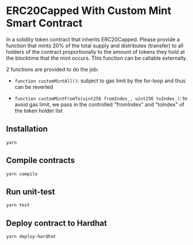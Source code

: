 # ERC20Capped With Custom Mint Smart Contract

In a solidity token contract that inherits ERC20Capped.
Please provide a function that mints 20% of the total supply
and distributes (transfer) to all holders of the contract proportionally
to the amount of tokens they hold at the blocktime that the mint occurs.
This function can be callable externally.

2 functions are provided to do the job:

- `function customMintAll()`: subject to gas limit by the for-loop and thus can be reverted

- `function customMintFromTo(uint256 fromIndex_, uint256 toIndex_)`: to avoid gas limit, we pass in the controlled "fromIndex" and "toIndex" of the token holder list

## Installation

`yarn`

## Compile contracts

`yarn compile`

## Run unit-test

`yarn test`

## Deploy contract to Hardhat

`yarn deploy-hardhat`
